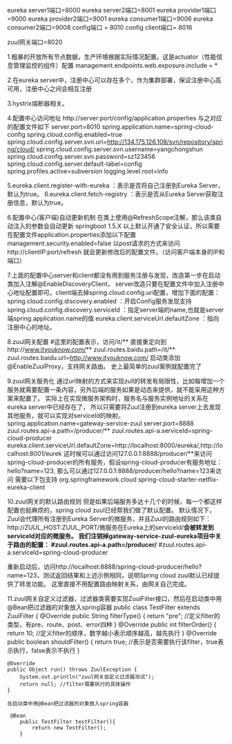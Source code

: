 eureka server1端口=8000
eureka server2端口=8001
eureka provider1端口=9000
eureka provider2端口=9001
eureka consumer1端口=9006
eureka consumer2端口=9008
config端口 = 8010
config client端口= 8016

zuul网关端口=8020


1.粗暴的开放所有节点数据，生产环境根据实际情况配置。这是actuator（性能信息管理监控的组件）配置
management.endpoints.web.exposure.include = *

2.在eureka server中，注册中心可以存在多个，作为集群部署，保证注册中心高可用，注册中心之间会相互注册

3.hystrix熔断器相关。

4.配置中心访问地址 http://server:port/config/application.properties
与之对应的配置文件如下
server.port=8010
spring.application.name=spring-cloud-config
spring.cloud.config.enabled=true
spring.cloud.config.server.svn.uri=http://134.175.126.108/svn/repository/spring/cloud/
spring.cloud.config.server.svn.username=yangchongshun
spring.cloud.config.server.svn.password=sz123456
spring.cloud.config.server.default-label=config
spring.profiles.active=subversion
logging.level.root=info

5.eureka.client.register-with-eureka ：表示是否将自己注册到Eureka Server，默认为true。
6.eureka.client.fetch-registry ：表示是否从Eureka Server获取注册信息，默认为true。

6.配置中心(客户端)自动更新机制  在类上使用@RefreshScope注解，那么该类自动注入的参数会自动更新
springboot 1.5.X 以上默认开通了安全认证，所以需要在配置文件application.properties添加以下配置
management.security.enabled=false
以post请求的方式来访问http://clientIP:port/refresh 就会更新修改后的配置文件。（访问客户端本身的IP和端口）

7.上面的配置中心server和client都没有用到服务注册与发现，改造第一步在启动类加入注解@EnableDiscoveryClient，
server改造只要在配置文件中加入注册中心地址配置即可。client端去掉spring.cloud.config.uri配置，增加下面的配置：
spring.cloud.config.discovery.enabled ：开启Config服务发现支持
spring.cloud.config.discovery.serviceId ：指定server端的name,也就是server端spring.application.name的值
eureka.client.serviceUrl.defaultZone ：指向注册中心的地址。

8.zuul网关配置
#这里的配置表示，访问/it/** 直接重定向到http://www.ityouknow.com/**
zuul.routes.baidu.path=/it/**
zuul.routes.baidu.url=http://www.ityouknow.com/
启动类添加@EnableZuulProxy，支持网关路由。
史上最简单的zuul案例就配置完了

9.zuul网关服务化
通过url映射的方式来实现zull的转发有局限性，比如每增加一个服务就需要配置一条内容，另外后端的服务如果是动态来提供，就不能采用这种方案来配置了。
实际上在实现微服务架构时，服务名与服务实例地址的关系在eureka server中已经存在了，
所以只需要将Zuul注册到eureka server上去发现其他服务，就可以实现对serviceId的映射。
spring.application.name=gateway-service-zuul
server.port=8888
zuul.routes.api-a.path=/producer/**
zuul.routes.api-a.serviceId=spring-cloud-producer
eureka.client.serviceUrl.defaultZone=http://localhost:8000/eureka/,http://localhost:8001/eurek
这时候可以通过访问127.0.0.1:8888/producer/**来访问spring-cloud-producer的所有服务，假设spring-cloud-producer有服务地址：hello?name=123,
那么可以通过127.0.0.1:8888/producer/hello?name=123来访问
需要以下包支持
<dependency>
    <groupId>org.springframework.cloud</groupId>
    <artifactId>spring-cloud-starter-netflix-eureka-client</artifactId>
 </dependency>

10.zuul网关的默认路由规则
但是如果后端服务多达十几个的时候，每一个都这样配置也挺麻烦的，spring cloud zuul已经帮我们做了默认配置。
默认情况下，Zuul会代理所有注册到Eureka Server的微服务，并且Zuul的路由规则如下：http://ZUUL_HOST:ZUUL_PORT/微服务在Eureka上的serviceId/**会被转发到serviceId对应的微服务。
我们注销掉gateway-service-zuul-eureka项目中关于路由的配置：
#zuul.routes.api-a.path=/producer/**
#zuul.routes.api-a.serviceId=spring-cloud-producer

重新启动后，访问http://localhost:8888/spring-cloud-producer/hello?name=123，测试返回结果和上述示例相同，说明Spring cloud zuul默认已经提供了转发功能。
这里直接不用配置路由映射关系，由网关自己完成。

11.zuul网关自定义过滤器，过滤器类需要实现ZuulFilter接口，然后在启动类中用@Bean把过滤器的对象放入spring容器
public class TestFilter extends ZuulFilter {
    @Override
    public String filterType() {
        return "pre"; //定义filter的类型，有pre、route、post、error四种
    }
    @Override
    public int filterOrder() {
        return 10; //定义filter的顺序，数字越小表示顺序越高，越先执行
    }
    @Override
    public boolean shouldFilter() {
        return true; //表示是否需要执行该filter，true表示执行，false表示不执行
    }

    @Override
    public Object run() throws ZuulException {
        System.out.println("zuul网关自定义过滤器测试");
        return null; //filter需要执行的具体操作
    }

    在启动类中用@Bean把过滤器的对象放入spring容器

     @Bean
        public TestFilter testFilter(){
            return new TestFilter();
        }

